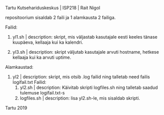 Tartu Kutsehariduskeskus | ISP218 | Rait Nigol

repositoorium sisaldab 2 faili ja 1 alamkausta 2 failiga.

Failid:
1) yl1.sh | description: skript, mis väljastab kasutajale eesti keeles tänase
kuupäeva, kellaaja kui ka kalendri.

2) yl3.sh | description: skript väljutab kasutajale arvuti hostname, hetkese 
kellaaja kui ka arvuti uptime.

Alamkaustad:

1) yl2 | description: skript, mis otsib .log failid ning talletab need failis
logifail.txt
	Failid:
	1) yl2.sh | description: Käivitab skripti logfiles.sh ning talletab
	saadud tulemuse logifail.txt-s
	2) logfiles.sh | description: lisa yl2.sh-le, mis sisaldab skripti.

Tartu 2019
